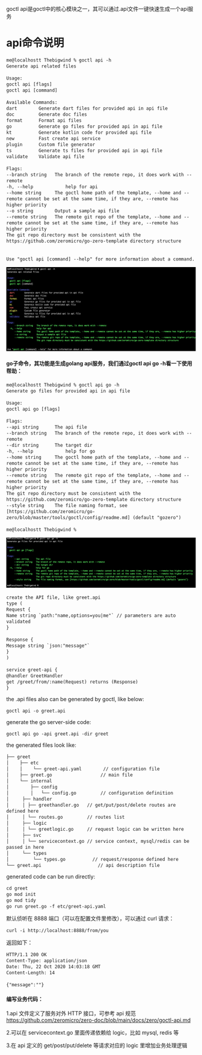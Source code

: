 goctl api是goctl中的核心模块之一，其可以通过.api文件一键快速生成一个api服务

# api命令说明

    me@localhostt Thebigwind % goctl api -h
    Generate api related files
    
    Usage:
    goctl api [flags]
    goctl api [command]
    
    Available Commands:
    dart        Generate dart files for provided api in api file
    doc         Generate doc files
    format      Format api files
    go          Generate go files for provided api in api file
    kt          Generate kotlin code for provided api file
    new         Fast create api service
    plugin      Custom file generator
    ts          Generate ts files for provided api in api file
    validate    Validate api file
    
    Flags:
    --branch string   The branch of the remote repo, it does work with --remote
    -h, --help            help for api
    --home string     The goctl home path of the template, --home and --remote cannot be set at the same time, if they are, --remote has higher priority
    --o string        Output a sample api file
    --remote string   The remote git repo of the template, --home and --remote cannot be set at the same time, if they are, --remote has higher priority
    The git repo directory must be consistent with the https://github.com/zeromicro/go-zero-template directory structure
    
    
    Use "goctl api [command] --help" for more information about a command.
    
![img.png](img.png)

#### go子命令，其功能是生成golang api服务，我们通过goctl api go -h看一下使用帮助：

    me@localhostt Thebigwind % goctl api go -h
    Generate go files for provided api in api file
    
    Usage:
    goctl api go [flags]
    
    Flags:
    --api string      The api file
    --branch string   The branch of the remote repo, it does work with --remote
    --dir string      The target dir
    -h, --help            help for go
    --home string     The goctl home path of the template, --home and --remote cannot be set at the same time, if they are, --remote has higher priority
    --remote string   The remote git repo of the template, --home and --remote cannot be set at the same time, if they are, --remote has higher priority
    The git repo directory must be consistent with the https://github.com/zeromicro/go-zero-template directory structure
    --style string    The file naming format, see [https://github.com/zeromicro/go-zero/blob/master/tools/goctl/config/readme.md] (default "gozero")
    
    me@localhostt Thebigwind %
![img_1.png](img_1.png)

    create the API file, like greet.api
    type (
    Request {
    Name string `path:"name,options=you|me"` // parameters are auto validated
    }
    
    Response {
    Message string `json:"message"`
    }
    )
    
    service greet-api {
    @handler GreetHandler
    get /greet/from/:name(Request) returns (Response)
    }

the .api files also can be generated by goctl, like below:

    goctl api -o greet.api

generate the go server-side code:
    
    goctl api go -api greet.api -dir greet

the generated files look like:

    ├── greet
    │    ├── etc
    │    │    └── greet-api.yaml        // configuration file
    │    ├── greet.go                  // main file
    │    └── internal
    │        ├── config
    │        │   └── config.go         // configuration definition
    │     ├── handler
    │     │ ├── greethandler.go   // get/put/post/delete routes are defined here
    │     │ └── routes.go         // routes list
    │     ├── logic
    │     │ └── greetlogic.go     // request logic can be written here
    │     ├── svc
    │     │ └── servicecontext.go // service context, mysql/redis can be passed in here
    │     └── types
    │         └── types.go          // request/response defined here
    └── greet.api                     // api description file



generated code can be run directly:

    cd greet
    go mod init
    go mod tidy
    go run greet.go -f etc/greet-api.yaml

默认侦听在 8888 端口（可以在配置文件里修改），可以通过 curl 请求：

    curl -i http://localhost:8888/from/you

返回如下：

    HTTP/1.1 200 OK
    Content-Type: application/json
    Date: Thu, 22 Oct 2020 14:03:18 GMT
    Content-Length: 14
    
    {"message":""}

#### 编写业务代码：

 1.api 文件定义了服务对外 HTTP 接口，可参考 api 规范
 https://github.com/zeromicro/zero-doc/blob/main/docs/zero/goctl-api.md

 2.可以在 servicecontext.go 里面传递依赖给 logic，比如 mysql, redis 等

 3.在 api 定义的 get/post/put/delete 等请求对应的 logic 里增加业务处理逻辑